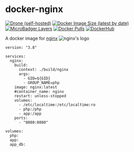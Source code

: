 # docker-nginx
[![Drone (self-hosted)](https://img.shields.io/drone/build/docker/nginx?server=https%3A%2F%2Fdrone.c0de.in&style=flat-square)](https://drone.c0de.in/docker/nginx)
[![Docker Image Size (latest by date)](https://img.shields.io/docker/image-size/j33r/nginx?style=flat-square)](https://microbadger.com/images/j33r/nginx)
[![MicroBadger Layers](https://img.shields.io/microbadger/layers/j33r/nginx?style=flat-square)](https://microbadger.com/images/j33r/nginx)
[![Docker Pulls](https://img.shields.io/docker/pulls/j33r/nginx?style=flat-square)](https://hub.docker.com/r/j33r/nginx)
[![DockerHub](https://img.shields.io/badge/Dockerhub-j33r/nginx-%232496ED?logo=docker&style=flat-square)](https://hub.docker.com/r/j33r/nginx)

A docker image for [nginx](https://nginx.org) ![nginx's logo](https://nginx.org/nginx.png)


```
version: "3.8"

services:
  nginx:
    build:
      context: ./build/nginx
      args:
        - GID=${GID}
        - GROUP_NAME=php
    image: nginx:latest
    #container_name: nginx
    restart: unless-stopped
    volumes:
      - /etc/localtime:/etc/localtime:ro
      - php:/php
      - app:/app
    ports:
      - "8080:8080"

volumes:
  php:
  app:
  app_db:

```
